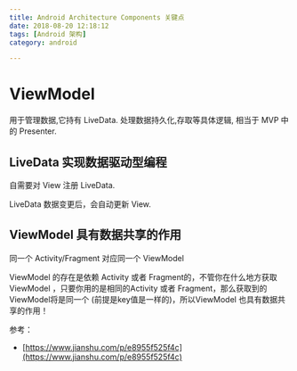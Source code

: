 ```yaml
---
title: Android Architecture Components 关键点
date: 2018-08-20 12:18:12
tags: [Android 架构]
category: android

---
```



# ViewModel

用于管理数据,它持有 LiveData. 处理数据持久化,存取等具体逻辑, 相当于 MVP 中的 Presenter.

## LiveData 实现数据驱动型编程

自需要对 View 注册 LiveData.

LiveData 数据变更后，会自动更新 View.

## ViewModel 具有数据共享的作用

同一个 Activity/Fragment 对应同一个 ViewModel

ViewModel 的存在是依赖 Activity 或者 Fragment的，不管你在什么地方获取ViewModel ，只要你用的是相同的Activity 或者 Fragment，那么获取到的ViewModel将是同一个 (前提是key值是一样的)，所以ViewModel 也具有数据共享的作用！








参考：

- [https://www.jianshu.com/p/e8955f525f4c](https://www.jianshu.com/p/e8955f525f4c)